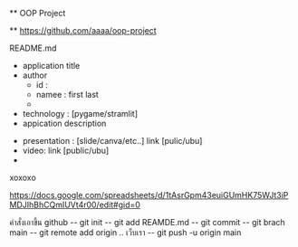  ** OOP Project
 
 ** https://github.com/aaaa/oop-project

 README.md 
 
 - application title
 - author
    * id :
    * namee : first last
    * 
- technology : [pygame/stramlit]
- appication description

* presentation : [slide/canva/etc..] link [pulic/ubu]
* video: link [public/ubu]
* 
 xoxoxo

https://docs.google.com/spreadsheets/d/1tAsrGpm43euiGUmHK75WJt3iPMDJIhBhCQmIUVt4r00/edit#gid=0


คำสั่งเอาขึ้น github
-- git init
-- git add REAMDE.md
-- git commit
-- git brach main 
-- git remote add origin .. เว็บเรา 
-- git push -u origin main
